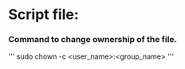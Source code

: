 # Script file:
### Command to change ownership of the file.
'''
sudo chown -c <user_name>:<group_name> <file name>
'''
